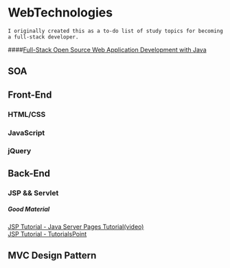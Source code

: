 # WebTechnologies
    I originally created this as a to-do list of study topics for becoming a full-stack developer.


####[Full-Stack Open Source Web Application Development with Java](http://code.scottshipp.com/learn/tutorial-full-stack-open-source-web-application-development-with-java/)

## SOA


## Front-End
### HTML/CSS

### JavaScript


### jQuery

## Back-End

### JSP && Servlet


##### Good Material

[JSP Tutorial - Java Server Pages Tutorial(video)](https://www.youtube.com/playlist?list=PLEAQNNR8IlB588DQvb2wbKFQh2DviPApl)  
[JSP Tutorial - TutorialsPoint](https://www.google.com/search?q=jsp+tutorial&rlz=1C1CHBD_enUS718US718&oq=jsp+tut&aqs=chrome.0.69i59j69i60l3j69i57j0.3684j0j7&sourceid=chrome&ie=UTF-8) 

## MVC Design Pattern



